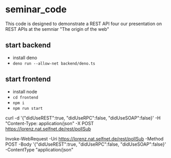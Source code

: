 # seminar_code
This code is designed to demonstrate a REST API four our presentation on REST APIs at the semniar "The origin of the web"
## start backend
- install deno
- ``deno run --allow-net backend/deno.ts``
## start frontend
- install node
- ``cd frontend``
- ``npm i``
- ``npm run start``

curl -d '{"didUseREST":true, "didUseRPC":false, "didUseSOAP":false}' -H "Content-Type: application/json" -X POST https://lorenz.nat.selfnet.de/rest/pollSub

Invoke-WebRequest -Uri https://lorenz.nat.selfnet.de/rest/pollSub -Method POST -Body '{"didUseREST":true, "didUseRPC":false, "didUseSOAP":false}' -ContentType "application/json"

